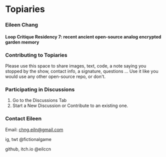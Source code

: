 # Topiaries

### Eileen Chang 
#### Loop Critique Residency 7: recent ancient open-source analog encrypted garden memory

### Contributing to Topiaries
Please use this space to share images, text, code, a note saying you stopped by the show, contact info, a signature, questions ... Use it like you would use any other open-source repo, or don't.

### Participating in Discussions
1. Go to the Discussions Tab
2. Start a New Discussion or Contribute to an existing one.

### Contact Eileen
Email: chng.eiln@gmail.com

ig, twt @fictionalgame

github, itch.io @eilccn




